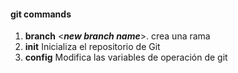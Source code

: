#### git commands

1. **branch** <***new branch name***>. crea una rama
2. **init**  Inicializa el repositorio de Git
3. **config** Modifica las variables de operación de git
